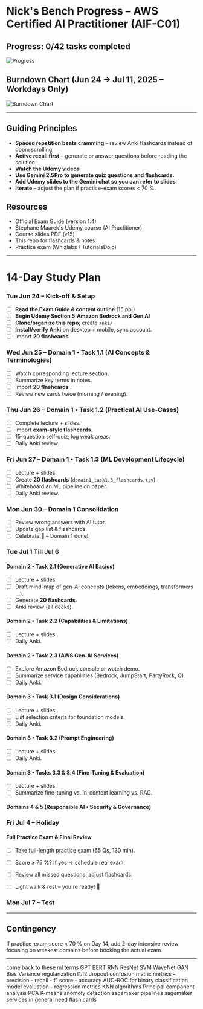 # Nick's Bench Progress – AWS Certified AI Practitioner (AIF-C01)

## Progress: 0/42 tasks completed
<!-- Progress bar: update the percentage as you complete tasks -->
![Progress](https://progress-bar.xyz/100/?scale=100&width=500&color=2EA043&suffix=%25)

## Burndown Chart (Jun 24 → Jul 11, 2025 – Workdays Only)
![Burndown Chart](https://quickchart.io/chart?w=800&h=400&c={type:%27line%27,data:{labels:[%27Jun%2024%27,%27Jun%2025%27,%27Jun%2026%27,%27Jun%2027%27,%27Jun%2030%27,%27Jul%201%27,%27Jul%202%27,%27Jul%203%27,%27Jul%204%27,%27Jul%207%27,%27Jul%208%27,%27Jul%209%27,%27Jul%2010%27,%27Jul%2011%27],datasets:[{label:%27Ideal%27,data:[42,39,36,33,30,27,24,21,18,15,12,9,6,3,0],fill:false,borderColor:%27rgb(75,192,192)%27,tension:0.1,pointRadius:2},{label:%27Actual%27,data:[42,38,34,30,26,22,18,14,10,0,0,0,0,0],fill:false,borderColor:%27rgb(255,99,132)%27,tension:0.1,pointRadius:2}]},options:{title:{display:true,text:%27Task%20Burndown%20(42%20tasks%20%E2%80%93%20Complete%20by%20Jul%2011,%202025)%27},scales:{yAxes:[{ticks:{beginAtZero:true,suggestedMax:45},scaleLabel:{display:true,labelString:%27Tasks%20Remaining%27}}],xAxes:[{scaleLabel:{display:true,labelString:%27Date%27}}]}}})

---

## Guiding Principles  
* **Spaced repetition beats cramming** – review Anki flashcards instead of doom scrolling
* **Active recall first** – generate or answer questions before reading the solution.  
* **Watch the Udemy videos**
* **Use Gemini 2.5Pro to generate quiz questions and flashcards.**
* **Add Udemy slides to the Gemini chat so you can refer to slides**
* **Iterate** – adjust the plan if practice-exam scores < 70 %.

## Resources  
* Official Exam Guide (version 1.4)  
* Stéphane Maarek's Udemy course (AI Practitioner)  
* Course slides PDF (v15)  
* This repo for flashcards & notes  
* Practice exam (Whizlabs / TutorialsDojo)

---

# 14-Day  Study Plan

### Tue Jun 24 – Kick-off & Setup  
- [ ] **Read the Exam Guide & content outline** (15 pp.)  
- [ ] **Begin Udemy Section 5:Amazon Bedrock and Gen AI** 
- [ ] **Clone/organize this repo**; create `anki/` 
- [ ] **Install/verify Anki** on desktop + mobile, sync account.  
- [ ] Import **20 flashcards** .  

### Wed Jun 25 – Domain 1 • Task 1.1 (AI Concepts & Terminologies)  
- [ ] Watch corresponding lecture section.  
- [ ] Summarize key terms in notes.  
- [ ] Import **20 flashcards** .  
- [ ] Review new cards twice (morning / evening).

### Thu Jun 26 – Domain 1 • Task 1.2 (Practical AI Use-Cases)  
- [ ] Complete lecture + slides.  
- [ ] Import **exam-style flashcards**.  
- [ ] 15-question self-quiz; log weak areas.  
- [ ] Daily Anki review.

### Fri Jun 27 – Domain 1 • Task 1.3 (ML Development Lifecycle)  
- [ ] Lecture + slides.  
- [ ] Create **20 flashcards** (`domain1_task1.3_flashcards.tsv`).  
- [ ] Whiteboard an ML pipeline on paper.  
- [ ] Daily Anki review.

### Mon Jun 30 – Domain 1 Consolidation  
- [ ] Review wrong answers with AI tutor.  
- [ ] Update gap list & flashcards.  
- [ ] Celebrate 🎉 – Domain 1 done!

### Tue Jul 1 Till Jul 6 
#### Domain 2 • Task 2.1 (Generative AI Basics)  
- [ ] Lecture + slides.  
- [ ] Draft mind-map of gen-AI concepts (tokens, embeddings, transformers …).  
- [ ] Generate **20 flashcards**.  
- [ ] Anki review (all decks).

#### Domain 2 • Task 2.2 (Capabilities & Limitations)  
- [ ] Lecture + slides.  
- [ ] Daily Anki.

#### Domain 2 • Task 2.3 (AWS Gen-AI Services)  
- [ ] Explore Amazon Bedrock console or watch demo.  
- [ ] Summarize service capabilities (Bedrock, JumpStart, PartyRock, Q).  
- [ ] Daily Anki.

#### Domain 3 • Task 3.1 (Design Considerations)  
- [ ] Lecture + slides.  
- [ ] List selection criteria for foundation models.  
- [ ] Daily Anki.

#### Domain 3 • Task 3.2 (Prompt Engineering)  
- [ ] Lecture + slides.  
- [ ] Daily Anki.

#### Domain 3 • Tasks 3.3 & 3.4 (Fine-Tuning & Evaluation)  
- [ ] Lecture + slides.  
- [ ] Summarize fine-tuning vs. in-context learning vs. RAG.  

#### Domains 4 & 5 (Responsible AI • Security & Governance)  
### Fri Jul 4 – Holiday 
#### Full Practice Exam & Final Review  
- [ ] Take full-length practice exam (65 Qs, 130 min).  
- [ ] Score ≥ 75 %? If yes → schedule real exam.  
- [ ] Review all missed questions; adjust flashcards.  
- [ ] Light walk & rest – you're ready! 💪



### Mon Jul 7 – Test 
---

## Contingency  
If practice-exam score < 70 % on Day 14, add 2-day intensive review focusing on weakest domains before booking the actual exam.

---
come back to these ml terms
GPT
BERT
RNN
ResNet
SVM
WaveNet
GAN
Bias
Variance
regularization l1/l2 
dropout
confusion matrix metrics
    - precision
    - recall
    - f1 score
    - accuracy
AUC-ROC for binary classification
model evaluation - regression metrics
KNN algorithms
Principal component analysis PCA 
K-means
anomoly detection
sagemaker pipelines
sagemaker services in general need flash cards
